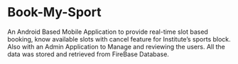 # Book-My-Sport
An Android Based Mobile Application to provide real-time slot based booking, know available slots with cancel feature for Institute’s sports block. Also with an Admin Application to Manage and reviewing the users. All the data was stored and retrieved from FireBase Database.
